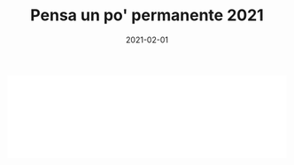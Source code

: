 ﻿---
layout: torneo
title:  "Pensa un po' permanente 2021"
date:   2021-02-01
---
<script>
  function resizeIframe(obj) {
    obj.style.height = obj.contentWindow.document.documentElement.scrollHeight + 'px';
  }
</script>
<iframe src="Grp1-Rd6.html" style="
    display: block;
    width: 100%;
    border: none;" frameborder="0" scrolling="no" onload="resizeIframe(this)"></iframe>